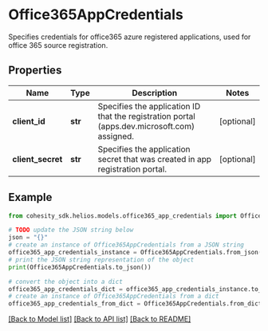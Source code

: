 # Office365AppCredentials

Specifies credentials for office365 azure registered applications, used for office 365 source registration.

## Properties

Name | Type | Description | Notes
------------ | ------------- | ------------- | -------------
**client_id** | **str** | Specifies the application ID that the registration portal (apps.dev.microsoft.com) assigned. | [optional] 
**client_secret** | **str** | Specifies the application secret that was created in app registration portal. | [optional] 

## Example

```python
from cohesity_sdk.helios.models.office365_app_credentials import Office365AppCredentials

# TODO update the JSON string below
json = "{}"
# create an instance of Office365AppCredentials from a JSON string
office365_app_credentials_instance = Office365AppCredentials.from_json(json)
# print the JSON string representation of the object
print(Office365AppCredentials.to_json())

# convert the object into a dict
office365_app_credentials_dict = office365_app_credentials_instance.to_dict()
# create an instance of Office365AppCredentials from a dict
office365_app_credentials_from_dict = Office365AppCredentials.from_dict(office365_app_credentials_dict)
```
[[Back to Model list]](../README.md#documentation-for-models) [[Back to API list]](../README.md#documentation-for-api-endpoints) [[Back to README]](../README.md)


